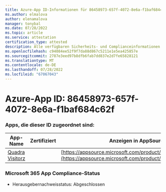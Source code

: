 ```yaml
---
title: Azure-App ID-Informationen für 86458973-657f-4072-8e6a-f1baf684c62f
ms.author: elmalova
author: elenamalova
manager: tonybal
ms.date: 07/28/2022
ms.topic: article
ms.service: attestation
certification_type: attested
description: Alle verfügbaren Sicherheits- und Complianceinformationen für 86458973-657f-4072-8e6a-f1baf684c62f.
ms.openlocfilehash: c94084ee52f9f7da88d867c5211e1e5ea425857e
ms.sourcegitcommit: 2787e3eed97b8dfb6fab7dd837e2d7fe65828121
ms.translationtype: MT
ms.contentlocale: de-DE
ms.lasthandoff: 07/28/2022
ms.locfileid: "67067043"
---
```

# <a name="azure-app-id-86458973-657f-4072-8e6a-f1baf684c62f"></a>Azure-App ID: 86458973-657f-4072-8e6a-f1baf684c62f


### <a name="apps-associated-with-this-id"></a>Apps, die dieser ID zugeordnet sind:
| **App-Name** | **Zertifiziert** | **Anzeigen in AppSource** |
|--------------|---------------|-----------------------|
| [Quadra Visitorz](../forward/WA200004199.md) |  | [https://appsource.microsoft.com/product/office/WA200004199](https://appsource.microsoft.com/product/office/WA200004199) |

### <a name="microsoft-365-app-compliance-status"></a>Microsoft 365 App Compliance-Status
- Herausgebernachweisstatus: Abgeschlossen
